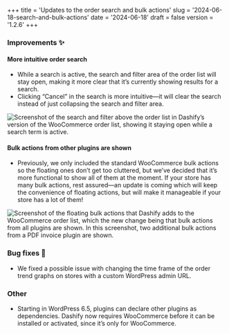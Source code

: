 +++
title = 'Updates to the order search and bulk actions'
slug = '2024-06-18-search-and-bulk-actions'
date = '2024-06-18'
draft = false
version = '1.2.6'
+++

### Improvements ✨

#### More intuitive order search

- While a search is active, the search and filter area of the order list will stay open, making it more clear that it’s currently showing results for a search.
- Clicking “Cancel” in the search is more intuitive—it will clear the search instead of just collapsing the search and filter area.

![Screenshot of the search and filter above the order list in Dashify’s version of the WooCommerce order list, showing it staying open while a search term is active.](/releases/2024-06-18-search-and-bulk-actions/search.png)

#### Bulk actions from other plugins are shown

- Previously, we only included the standard WooCommerce bulk actions so the floating ones don’t get too cluttered, but we’ve decided that it’s more functional to show all of them at the moment. If your store has many bulk actions, rest assured—an update is coming which will keep the convenience of floating actions, but will make it manageable if your store has a lot of them!

![Screenshot of the floating bulk actions that Dashify adds to the WooCommerce order list, which the new change being that bulk actions from all plugins are shown. In this screenshot, two additional bulk actions from a PDF invoice plugin are shown.](/releases/2024-06-18-search-and-bulk-actions/bulk-actions.png)

### Bug fixes 🐞

- We fixed a possible issue with changing the time frame of the order trend graphs on stores with a custom WordPress admin URL.

### Other

- Starting in WordPress 6.5, plugins can declare other plugins as dependencies. Dashify now requires WooCommerce before it can be installed or activated, since it’s only for WooCommerce.
